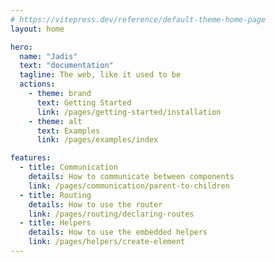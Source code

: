 ```yaml
---
# https://vitepress.dev/reference/default-theme-home-page
layout: home

hero:
  name: "Jadis"
  text: "documentation"
  tagline: The web, like it used to be
  actions:
    - theme: brand
      text: Getting Started
      link: /pages/getting-started/installation
    - theme: alt
      text: Examples
      link: /pages/examples/index

features:
  - title: Communication
    details: How to communicate between components
    link: /pages/communication/parent-to-children
  - title: Routing
    details: How to use the router
    link: /pages/routing/declaring-routes
  - title: Helpers
    details: How to use the embedded helpers
    link: /pages/helpers/create-element
---
```



